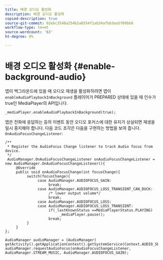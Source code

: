 ```yaml
---
title: 배경 오디오 활성화
description: 배경 오디오 활성화
copied-description: true
source-git-commit: 02ebc3548a254b2a6554f1ab34afbb3ea5f09bb8
workflow-type: tm+mt
source-wordcount: '63'
ht-degree: 0%

---
```


# 배경 오디오 활성화 {#enable-background-audio}

앱이 백그라운드에 있을 때 오디오 재생을 활성화하려면 앱이 `enableAudioPlaybackInBackground` 플레이어가 PREPARED 상태에 있을 때 인수가 true인 MediaPlayer의 API입니다.

```
_mediaPlayer.enableAudioPlaybackInBackground(true);
```

앱은 전화에 응답하는 등의 이벤트 동안 오디오 포커스에 대한 유지가 상실되면 재생을 일시 중지해야 합니다. 다음 코드 조각은 다음을 구현하는 방법을 보여 줍니다. `OnAudioFocusChangeListener`:

```
/** 
 * Register the AudioFocus Change listener to track Audio focus from device. 
 */ 
 AudioManager.OnAudioFocusChangeListener onAudioFocusChangeListener = new AudioManager.OnAudioFocusChangeListener(){ 
     @Override 
     public void onAudioFocusChange(int focusChange){ 
          switch(focusChange){ 
               case AudioManager.AUDIOFOCUS_GAIN: 
                    break; 
               case AudioManager.AUDIOFOCUS_LOSS_TRANSIENT_CAN_DUCK: 
                    /* lower output volume*/ 
                    break; 
               case AudioManager.AUDIOFOCUS_LOSS: 
               case AudioManager.AUDIOFOCUS_LOSS_TRANSIENT: 
                    if(_lastKnownStatus ==MediaPlayerStatus.PLAYING) 
                         _mediaPlayer.pause(); 
                    break; 
          } 
     } 
}; 
 
AudioManager audioManager = (AudioManager) getActivity().getApplicationContext().getSystemService(Context.AUDIO_SERVICE); 
audioManager.requestAudioFocus(onAudioFocusChangeListener, AudioManager.STREAM_MUSIC, AudioManager.AUDIOFOCUS_GAIN);
```
